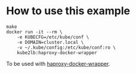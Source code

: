 # How to use this example

```
make
docker run -it --rm \
	-e KUBECFG=/etc/kube/conf \
	-e DOMAIN=cluster.local \
	-v ~/.kube/config:/etc/kube/conf:ro \
	kube2lb:haproxy-docker-wrapper
```

To be used with [haproxy-docker-wrapper](https://github.com/tuenti/haproxy-docker-wrapper).
